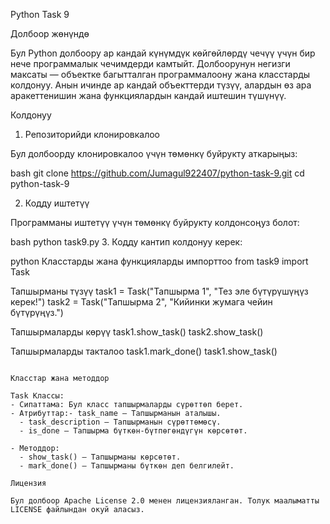 Python Task 9

Долбоор жөнүндө

Бул Python долбоору ар кандай күнүмдүк көйгөйлөрдү чечүү үчүн бир нече программалык чечимдерди камтыйт. Долбоорунун негизги максаты — объектке багытталган программалоону жана класстарды колдонуу. Анын ичинде ар кандай объекттерди түзүү, алардын өз ара аракеттенишин жана функциялардын кандай иштешин түшүнүү.

Колдонуу

1. Репозиторийди клонировкалоо

Бул долбоорду клонировкалоо үчүн төмөнкү буйрукту аткарыңыз:

bash
git clone https://github.com/Jumagul922407/python-task-9.git
cd python-task-9


2. Кодду иштетүү

Программаны иштетүү үчүн төмөнкү буйрукту колдонсоңуз болот:

bash
python task9.py
3. Кодду кантип колдонуу керек:

python
Класстарды жана функцияларды импорттоо
from task9 import Task

Тапшырманы түзүү
task1 = Task("Тапшырма 1", "Тез эле бүтүрүшүңүз керек!")
task2 = Task("Тапшырма 2", "Кийинки жумага чейин бүтүрүңүз.")

Тапшырмаларды көрүү
task1.show_task()
task2.show_task()

Тапшырмаларды такталоо
task1.mark_done()
task1.show_task()
```

Класстар жана методдор

Task Классы:
- Сипаттама: Бул класс тапшырмаларды сүрөттөп берет.
- Атрибуттар:- task_name — Тапшырманын аталышы.
  - task_description — Тапшырманын сүрөттөмөсү.
  - is_done — Тапшырма бүткөн-бүтпөгөндүгүн көрсөтөт.
  
- Методдор:
  - show_task() — Тапшырманы көрсөтөт.
  - mark_done() — Тапшырманы бүткөн деп белгилейт.

Лицензия

Бул долбоор Apache License 2.0 менен лицензияланган. Толук маалыматты LICENSE файлындан окуй аласыз.
